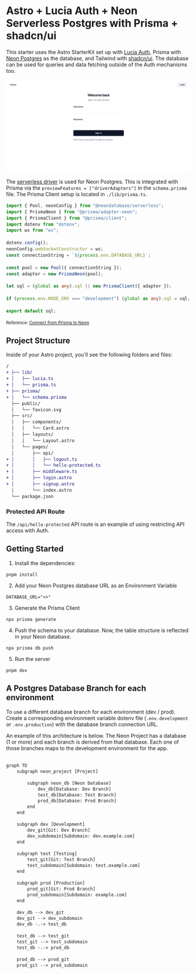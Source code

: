 # Astro + Lucia Auth + Neon Serverless Postgres with Prisma + shadcn/ui

This starter uses the Astro StarterKit set up with [Lucia Auth](https://lucia-auth.com/), Prisma with [Neon Postgres](https://neon.tech) as the database, and Tailwind with [shadcn/ui](https://ui.shadcn.com/). The database can be used for queries and data fetching outside of the Auth mechanisms too.

![auth screenshot](auth-screenshot.png)

The [serverless driver](https://github.com/neondatabase/serverless) is used for Neon Postgres. This is integrated with Prisma via the `previewFeatures = ["driverAdapters"]` in the `schema.prisma` file. The Prisma Client setup is located in `./lib/prisma.ts`.

```ts
import { Pool, neonConfig } from "@neondatabase/serverless";
import { PrismaNeon } from "@prisma/adapter-neon";
import { PrismaClient } from "@prisma/client";
import dotenv from "dotenv";
import ws from "ws";

dotenv.config();
neonConfig.webSocketConstructor = ws;
const connectionString = `${process.env.DATABASE_URL}`;

const pool = new Pool({ connectionString });
const adapter = new PrismaNeon(pool);

let sql = (global as any).sql || new PrismaClient({ adapter });

if (process.env.NODE_ENV === "development") (global as any).sql = sql;

export default sql;
```

<small>Reference: [Connect from Prisma to Neon](https://neon.tech/docs/guides/prisma)</small>

## Project Structure

Inside of your Astro project, you'll see the following folders and files:

```diff
/
+ ├── lib/
+ │   ├── lucia.ts
+ │   └── prisma.ts
+ ├── prisma/
+ │   └── schema.prisma
  ├── public/
  │   └── favicon.svg
  ├── src/
  │   ├── components/
  │   │   └── Card.astro
  │   ├── layouts/
  │   │   └── Layout.astro
  │   └── pages/
  │       ├── api/
+ │       │   ├── logout.ts
+ │       │   └── hello-protected.ts
+ │       ├── middleware.ts
+ │       ├── login.astro
+ │       ├── signup.astro
  │       └── index.astro
  └── package.json
```

### Protected API Route

The `/api/hello-protected` API route is an example of using restricting API access with Auth.

## Getting Started

1. Install the dependencies:

```
pnpm install
```

2. Add your Neon Postgres database URL as an Environment Variable

```
DATABASE_URL="<>"
```

3. Generate the Prisma Client

```
npx prisma generate
```

4. Push the schema to your database. Now, the table structure is reflected in your Neon database.

```
npx prisma db push
```

5. Run the server

```
pnpm dev
```

## A Postgres Database Branch for each environment

To use a different database branch for each environment (dev / prod). Create a corresponding environment variable dotenv file (`.env.development` or `.env.production`) with the database branch connection URL.

An example of this architecture is below. The Neon Project has a database (1 or more) and each branch is derived from that database. Each one of those branches maps to the development environment for the app.

```mermaid

graph TD
    subgraph neon_project [Project]

        subgraph neon_db [Neon Database]
            dev_db[Database: Dev Branch]
            test_db[Database: Test Branch]
            prod_db[Database: Prod Branch]
        end
    end

    subgraph dev [Development]
        dev_git[Git: Dev Branch]
        dev_subdomain[Subdomain: dev.example.com]
    end

    subgraph test [Testing]
        test_git[Git: Test Branch]
        test_subdomain[Subdomain: test.example.com]
    end

    subgraph prod [Production]
        prod_git[Git: Prod Branch]
        prod_subdomain[Subdomain: example.com]
    end

    dev_db --> dev_git
    dev_git --> dev_subdomain
    dev_db -.-> test_db

    test_db --> test_git
    test_git --> test_subdomain
    test_db -.-> prod_db

    prod_db --> prod_git
    prod_git --> prod_subdomain

```
